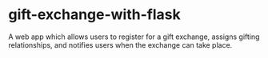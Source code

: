 # gift-exchange-with-flask
A web app which allows users to register for a gift exchange, assigns gifting relationships, and notifies users when the exchange can take place.

